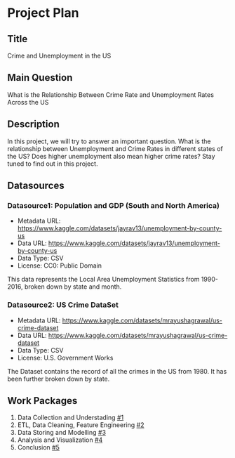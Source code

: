 # Project Plan

## Title
<!-- Give your project a short title. -->
Crime and Unemployment in the US

## Main Question

<!-- Think about one main question you want to answer based on the data. -->
What is the Relationship Between Crime Rate and Unemployment Rates Across the US

## Description

<!-- Describe your data science project in max. 200 words. Consider writing about why and how you attempt it. -->
In this project, we will try to answer an important question. What is the relationship between Unemployment and Crime Rates in different states of the US? Does higher unemployment also mean higher crime rates? Stay tuned to find out in this project.

## Datasources

<!-- Describe each datasources you plan to use in a section. Use the prefic "DatasourceX" where X is the id of the datasource. -->

### Datasource1: Population and GDP (South and North America)
* Metadata URL: https://www.kaggle.com/datasets/jayrav13/unemployment-by-county-us
* Data URL: https://www.kaggle.com/datasets/jayrav13/unemployment-by-county-us
* Data Type: CSV
* License: CC0: Public Domain

This data represents the Local Area Unemployment Statistics from 1990-2016, broken down by state and month.


### Datasource2: US Crime DataSet
* Metadata URL: https://www.kaggle.com/datasets/mrayushagrawal/us-crime-dataset
* Data URL: https://www.kaggle.com/datasets/mrayushagrawal/us-crime-dataset
* Data Type: CSV
* License: U.S. Government Works

The Dataset contains the record of all the crimes in the US from 1980. It has been further broken down by state.

## Work Packages

<!-- List of work packages ordered sequentially, each pointing to an issue with more details. -->

1. Data Collection and Understading [#1][i1]
2. ETL, Data Cleaning, Feature Engineering [#2][i2]
3. Data Storing and Modelling [#3][i3]
4. Analysis and Visualization [#4][i4]
5. Conclusion [#5][i5]

[i1]: https://github.com/herrabdulbasit/abdulbasit-made/issues/1
[i2]: https://github.com/herrabdulbasit/abdulbasit-made/issues/2
[i3]: https://github.com/herrabdulbasit/abdulbasit-made/issues/3
[i4]: https://github.com/herrabdulbasit/abdulbasit-made/issues/4
[i5]: https://github.com/herrabdulbasit/abdulbasit-made/issues/5
